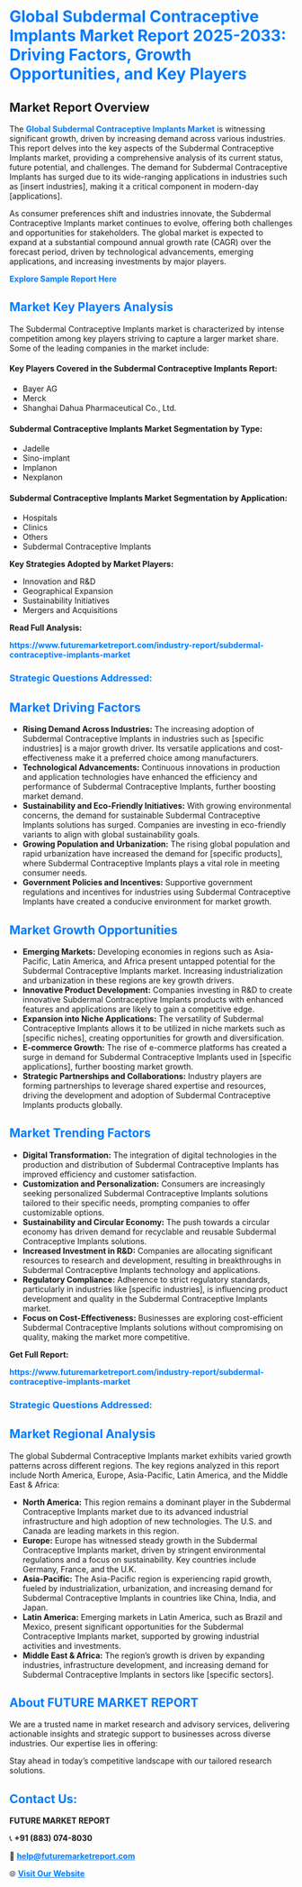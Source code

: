 <h1 style="color: #007BFF;">Global Subdermal Contraceptive Implants Market Report 2025-2033: Driving Factors, Growth Opportunities, and Key Players</h1>

<section id="overview">
<h2>Market Report Overview</h2>
<p>The <a href="https://www.futuremarketreport.com/industry-report/subdermal-contraceptive-implants-market" style="color: #007BFF; text-decoration: none;"><strong>Global Subdermal Contraceptive Implants Market</strong></a> is witnessing significant growth, driven by increasing demand across various industries. This report delves into the key aspects of the Subdermal Contraceptive Implants market, providing a comprehensive analysis of its current status, future potential, and challenges. The demand for Subdermal Contraceptive Implants has surged due to its wide-ranging applications in industries such as [insert industries], making it a critical component in modern-day [applications].</p>
<p>As consumer preferences shift and industries innovate, the Subdermal Contraceptive Implants market continues to evolve, offering both challenges and opportunities for stakeholders. The global market is expected to expand at a substantial compound annual growth rate (CAGR) over the forecast period, driven by technological advancements, emerging applications, and increasing investments by major players.</p>
</section>

<section id="overview">
<p><a href="https://www.futuremarketreport.com/request-sample/reportId=125091" style="color: #007BFF; text-decoration: none;"><strong>Explore Sample Report Here</strong></a></p>
</section>

<section id="key-players">
<h2 style="color: #007BFF;">Market Key Players Analysis</h2>
<p>The Subdermal Contraceptive Implants market is characterized by intense competition among key players striving to capture a larger market share. Some of the leading companies in the market include:</p>
<h4>Key Players Covered in the Subdermal Contraceptive Implants Report:</h4>
<ul><li>Bayer AG</li><li>Merck</li><li>Shanghai Dahua Pharmaceutical Co., Ltd.</li></ul>
<h4>Subdermal Contraceptive Implants Market Segmentation by Type:</h4>
<ul><li>Jadelle</li><li>Sino-implant</li><li>Implanon</li><li>Nexplanon</li></ul>

<h4>Subdermal Contraceptive Implants Market Segmentation by Application:</h4>
<ul><li>Hospitals</li><li>Clinics</li><li>Others</li><li>Subdermal Contraceptive Implants</li></ul>
<p><strong>Key Strategies Adopted by Market Players:</strong></p>
<ul>
<li>Innovation and R&D</li>
<li>Geographical Expansion</li>
<li>Sustainability Initiatives</li>
<li>Mergers and Acquisitions</li>
</ul>
</section>

<section>
<p><strong>Read Full Analysis: </strong></p><a href="https://www.futuremarketreport.com/industry-report/subdermal-contraceptive-implants-market" style="color: #007BFF; text-decoration: none;"><strong>https://www.futuremarketreport.com/industry-report/subdermal-contraceptive-implants-market</strong></a>
<h3 style="color: #007BFF;">Strategic Questions Addressed:</h3>
</section>

<section id="driving-factors">
<h2 style="color: #007BFF;">Market Driving Factors</h2>
<ul>
<li><strong>Rising Demand Across Industries:</strong> The increasing adoption of Subdermal Contraceptive Implants in industries such as [specific industries] is a major growth driver. Its versatile applications and cost-effectiveness make it a preferred choice among manufacturers.</li>
<li><strong>Technological Advancements:</strong> Continuous innovations in production and application technologies have enhanced the efficiency and performance of Subdermal Contraceptive Implants, further boosting market demand.</li>
<li><strong>Sustainability and Eco-Friendly Initiatives:</strong> With growing environmental concerns, the demand for sustainable Subdermal Contraceptive Implants solutions has surged. Companies are investing in eco-friendly variants to align with global sustainability goals.</li>
<li><strong>Growing Population and Urbanization:</strong> The rising global population and rapid urbanization have increased the demand for [specific products], where Subdermal Contraceptive Implants plays a vital role in meeting consumer needs.</li>
<li><strong>Government Policies and Incentives:</strong> Supportive government regulations and incentives for industries using Subdermal Contraceptive Implants have created a conducive environment for market growth.</li>
</ul>
</section>

<section id="growth-opportunities">
<h2 style="color: #007BFF;">Market Growth Opportunities</h2>
<ul>
<li><strong>Emerging Markets:</strong> Developing economies in regions such as Asia-Pacific, Latin America, and Africa present untapped potential for the Subdermal Contraceptive Implants market. Increasing industrialization and urbanization in these regions are key growth drivers.</li>
<li><strong>Innovative Product Development:</strong> Companies investing in R&D to create innovative Subdermal Contraceptive Implants products with enhanced features and applications are likely to gain a competitive edge.</li>
<li><strong>Expansion into Niche Applications:</strong> The versatility of Subdermal Contraceptive Implants allows it to be utilized in niche markets such as [specific niches], creating opportunities for growth and diversification.</li>
<li><strong>E-commerce Growth:</strong> The rise of e-commerce platforms has created a surge in demand for Subdermal Contraceptive Implants used in [specific applications], further boosting market growth.</li>
<li><strong>Strategic Partnerships and Collaborations:</strong> Industry players are forming partnerships to leverage shared expertise and resources, driving the development and adoption of Subdermal Contraceptive Implants products globally.</li>
</ul>
</section>

<section id="trending-factors">
<h2 style="color: #007BFF;">Market Trending Factors</h2>
<ul>
<li><strong>Digital Transformation:</strong> The integration of digital technologies in the production and distribution of Subdermal Contraceptive Implants has improved efficiency and customer satisfaction.</li>
<li><strong>Customization and Personalization:</strong> Consumers are increasingly seeking personalized Subdermal Contraceptive Implants solutions tailored to their specific needs, prompting companies to offer customizable options.</li>
<li><strong>Sustainability and Circular Economy:</strong> The push towards a circular economy has driven demand for recyclable and reusable Subdermal Contraceptive Implants solutions.</li>
<li><strong>Increased Investment in R&D:</strong> Companies are allocating significant resources to research and development, resulting in breakthroughs in Subdermal Contraceptive Implants technology and applications.</li>
<li><strong>Regulatory Compliance:</strong> Adherence to strict regulatory standards, particularly in industries like [specific industries], is influencing product development and quality in the Subdermal Contraceptive Implants market.</li>
<li><strong>Focus on Cost-Effectiveness:</strong> Businesses are exploring cost-efficient Subdermal Contraceptive Implants solutions without compromising on quality, making the market more competitive.</li>
</ul>
</section>

<section>
<p><strong>Get Full Report: </strong></p><a href="https://www.futuremarketreport.com/industry-report/subdermal-contraceptive-implants-market" style="color: #007BFF; text-decoration: none;"><strong>https://www.futuremarketreport.com/industry-report/subdermal-contraceptive-implants-market</strong></a>
<h3 style="color: #007BFF;">Strategic Questions Addressed:</h3>
</section>


<section id="regional-analysis">
<h2 style="color: #007BFF;">Market Regional Analysis</h2>
<p>The global Subdermal Contraceptive Implants market exhibits varied growth patterns across different regions. The key regions analyzed in this report include North America, Europe, Asia-Pacific, Latin America, and the Middle East & Africa:</p>
<ul>
<li><strong>North America:</strong> This region remains a dominant player in the Subdermal Contraceptive Implants market due to its advanced industrial infrastructure and high adoption of new technologies. The U.S. and Canada are leading markets in this region.</li>
<li><strong>Europe:</strong> Europe has witnessed steady growth in the Subdermal Contraceptive Implants market, driven by stringent environmental regulations and a focus on sustainability. Key countries include Germany, France, and the U.K.</li>
<li><strong>Asia-Pacific:</strong> The Asia-Pacific region is experiencing rapid growth, fueled by industrialization, urbanization, and increasing demand for Subdermal Contraceptive Implants in countries like China, India, and Japan.</li>
<li><strong>Latin America:</strong> Emerging markets in Latin America, such as Brazil and Mexico, present significant opportunities for the Subdermal Contraceptive Implants market, supported by growing industrial activities and investments.</li>
<li><strong>Middle East & Africa:</strong> The region’s growth is driven by expanding industries, infrastructure development, and increasing demand for Subdermal Contraceptive Implants in sectors like [specific sectors].</li>
</ul>
</section>

<footer>
<h2 style="color: #007BFF;">About FUTURE MARKET REPORT</h2>
<p>We are a trusted name in market research and advisory services, delivering actionable insights and strategic support to businesses across diverse industries. Our expertise lies in offering:</p>

<p>Stay ahead in today’s competitive landscape with our tailored research solutions.</p>

<h2 style="color: #007BFF;">Contact Us:</h2>
<p><strong>FUTURE MARKET REPORT</strong></p>
<p>📞 <strong>+91 (883) 074-8030</strong></p>
<p>📧 <strong><a href="mailto:help@futuremarketreport.com" style="color: #007BFF;">help@futuremarketreport.com</a></strong></p>
<p>🌐 <strong><a href="https://www.futuremarketreport.com/" style="color: #007BFF;">Visit Our Website</a></strong></p>
</footer>
